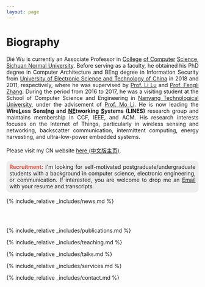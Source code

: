 ```yaml
---
layout: page
---
```


<h1>Biography</h1> 

<div style="text-align:justify">
Dié Wu is currently an Associate Professor in <a href="https://cs.sicnu.edu.cn/">College</a> <a href="https://cs.sicnu.edu.cn/">of Computer</a> <a href="https://cs.sicnu.edu.cn/">Science</a>, <a href="https://www.sicnu.edu.cn/">Sichuan Normal University</a>. Before serving as a faculty, he obtained his PhD degree in Computer Architecture and BEng degree in Information Security from <a href="https://www.uestc.edu.cn">University of Electronic Science and Technology of China</a> in 2018 and 2011, respectively, where he was supervised by <a href="https://www.scse.uestc.edu.cn/info/1081/12001.htm">Prof. Li Lu</a> and <a href="https://sise.uestc.edu.cn/info/1035/5658.htm">Prof. Fengli Zhang</a>. During the period from 2016 to 2017, he was a visiting student at the School of Computer Science and Engineering in <a href="https://www.ntu.edu.sg/">Nanyang Technological University</a>, under the advisement of <a href="https://cse.hkust.edu.hk/~lim/">Prof. Mo Li</a>. He is now leading the <b>Wire<u>L</u>ess Sens<u>I</u>ng and <u>NE</u>tworking <u>S</u>ystems (LINES)</b> research group and maintains membership in CCF, IEEE, and ACM. His research interests focuses on the Internet of Things, particularly in wireless sensing and networking, backscatter communication, intermittent computing, energy harvesting, and ultra-low-power embedded systems. 
<br>
<br>
Please visit my CN website <a href="https://cs.sicnu.edu.cn/p/0/?StId=st_app_news_i_x638511143851951486"> here (<span style="font-family:KaiTi,微软雅黑,黑体,serif">中文版主页</span>)</a>.
<br>
<br>
<span style="
    background: #EEE;
    display: inline-block;
    padding: 8px;
    border-radius: 10px;"
>
<b style="color: #E74C3C">Recruitment:</b> I'm looking for self-motivated postgraduate/undergraduate students with a background in computer science, electronic engineering, or communication. If interested, you are welcome to drop me an <a href="mailto:wd@sicnu.edu.cn">Email</a> with your resume and transcripts.
</span>
</div>




{% include_relative _includes/news.md %}

<div style="margin-top: 60px;"></div>

{% include_relative _includes/publications.md %}

{% include_relative _includes/teaching.md %}

{% include_relative _includes/talks.md %}

{% include_relative _includes/services.md %}

{% include_relative _includes/contact.md %}
